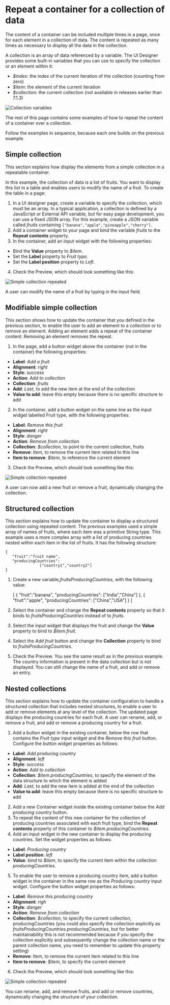 # Repeat a container for a collection of data

The content of a container can be included multiple times in a page, once for each element in a collection of data. The content is repeated as many times as necessary to display all the data in the collection.

A collection is an array of data referenced by a variable. The UI Designer provides some built-in variables that you can use to specify the collection or an element within it:

* _$index_: the index of the current iteration of the collection (counting from zero)
* _$item_: the element of the current iteration
* _$collection_: the current collection (not available in releases earlier than 7.1.3)

![Collection variables](../images/images-6_0/UID_ContainerCollection.png)

The rest of this page contains some examples of how to repeat the content of a container over a collection.

Follow the examples in sequence, because each one builds on the previous example.

## Simple collection

This section explains how display the elements from a simple collection in a repeatable container.

In this example, the collection of data is a list of fruits. You want to display this list in a table and enables users to modify the name of a fruit. To create the table in a page: 

1. In a UI designer page, create a variable to specify the collection, which must be an array. 
In a typical application, a collection is defined by a JavaScript or External API variable, but for easy page development, you can use a fixed JSON array. 
For this example, create a JSON variable called _fruits_ containing `["banana","apple","pineapple","cherry"]`.
2. Add a container widget to your page and bind the variable _fruits_ to the **Repeat contents** property.
3. In the container, add an input widget with the following properties:
  * Bind the **Value** property to _$item_.
  * Set the **Label** property to _Fruit type_.
  * Set the **Label position** property to _Left_.
4. Check the Preview, which should look something like this:

![Simple collection repeated](../images/images-6_0/UID_ContainerSimpleFruits.png)

A user can modify the name of a fruit by typing in the input field.

## Modifiable simple collection

This section shows how to update the container that you defined in the previous section, to enable the user to add an element to a collection or to remove an element. 
Adding an element adds a repeat of the container content. Removing an element removes the repeat.

1. In the page, add a button widget above the container (not in the container) the following properties:
  * **Label**: _Add a fruit_
  * **Alignment**: _right_
  * **Style**: _success_
  * **Action**: _Add to collection_
  * **Collection**: _fruits_
  * **Add**: _Last_, to add the new item at the end of the collection
  * **Value to add**: leave this empty because there is no specific structure to add
2. In the container, add a button widget on the same line as the input widget labelled Fruit type, with the following properties:
  * **Label**: _Remove this fruit_
  * **Alignment**: _right_
  * **Style**: _danger_
  * **Action**: _Remove from collection_
  * **Collection**: _$collection_, to point to the current collection, fruits
  * **Remove**: _Item_, to remove the current item related to this line
  * **Item to remove**: _$item_, to reference the current element
3. Check the Preview, which should look something like this:

![Simple collection repeated](../images/images-6_0/UID_ContainerSimpleFruitsAddRemove.png)

A user can now add a new fruit or remove a fruit, dynamically changing the collection.

## Structured collection

This section explains how to update the container to display a structured collection using repeated content. 
The previous examples used a simple array of names of fruits, where each item was a primitive String type. 
This example uses a more complex array with a list of producing countries nested within each item in the list of fruits. It has the following structure:

    {
       "fruit":"fruit name",
       "producingCountries":
                   ["country1","country2"]
    }
    

1. Create a new variable,_fruitsProducingCountries_, with the following value: 

    [
      {
       "fruit":"banana",
       "producingCountries":
                   ["India","China"]
       },
       {
        "fruit":"apple",
        "producingCountries":
                    ["China","USA"]
        }
    ]
    

2. Select the container and change the **Repeat contents** property so that it binds to _fruitsProducingCountries_ instead of to _fruits_.
3. Select the input widget that displays the fruit and change the **Value** property to bind to _$item.fruit_.
4. Select the _Add fruit_ button and change the **Collection** property to bind to _fruitsProducingCountries_.
5. Check the Preview. You see the same result as in the previous example.
The country information is present in the data collection but is not displayed. You can still change the name of a fruit, and add or remove an entry.

## Nested collections

This section explains how to update the container configuration to handle a structured collection that includes nested structures, to enable a user to add or remove elements at any level of the collection. 
The updated page displays the producing countries for each fruit. A user can rename, add, or remove a fruit, and add or remove a producing country for a fruit.

1. Add a button widget in the existing container, below the row that contains the _Fruit type_ input widget and the _Remove this fruit_ button. Configure the button widget properties as follows:
  * **Label**: _Add producing country_
  * **Alignment**: _left_
  * **Style**: _success_
  * **Action**: _Add to collection_
  * **Collection**: _$item.producingCountries_, to specify the element of the data structure to which the element is added
  * **Add**: _Last_, to add the new item is added at the end of the collection
  * **Value to add**: leave this empty because there is no specific structure to add
2. Add a new Container widget inside the existing container below the _Add producing country_ button. 
3. To repeat the content of this new container for the collection of producing countries associated with each fruit type, bind the **Repeat contents** property of this container to _$item.producingCountries_. 
4. Add an input widget in the new container to display the producing countries. Set the widget properties as follows:
  * **Label**: _Producing country_
  * **Label position**: _left_
  * **Value**: bind to _$item_, to specify the current item within the collection _producingCountries_.
5. To enable the user to remove a producing country item, add a button widget in the container in the same row as the _Producing country_ input widget. Configure the button widget properties as follows:
  * **Label**: _Remove this producing country_
  * **Alignment**: _righ_
  * **Style**: _danger_
  * **Action**: _Remove from collection_
  * **Collection**: _$collection_, to specify the current collection, producingCountries 
(you could also specify the collection explicitly as _fruitsProducingCountries.producingCountries_, but for better maintainability this is not recommended because
if you specify the collection explicitly and subsequently change the collection name or the parent collection name, you need to remember to update this property setting)
  * **Remove**: _Item_, to remove the current item related to this line
  * **Item to remove**: _$item_, to specify the current element
6. Check the Preview, which should look something like this:

![Simple collection repeated](../images/images-6_0/UID_ContainerStructuredFruitsAddRemove.png)

You can rename, add, and remove fruits, and add or remove countries, dynamically changing the structure of your collection.
